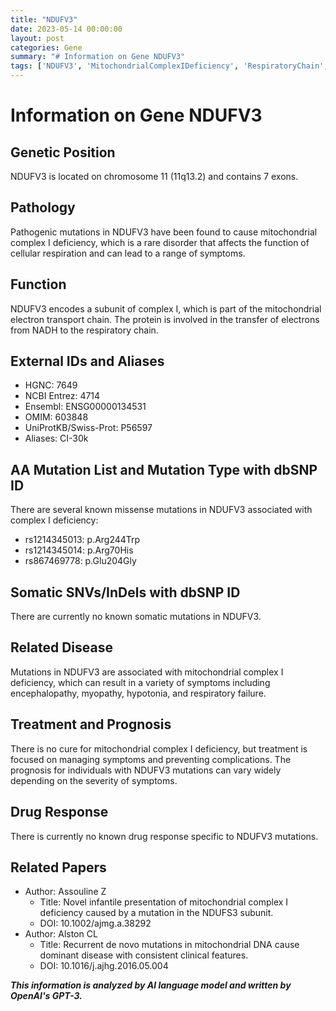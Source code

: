 ```yaml
---
title: "NDUFV3"
date: 2023-05-14 00:00:00
layout: post
categories: Gene
summary: "# Information on Gene NDUFV3"
tags: ['NDUFV3', 'MitochondrialComplexIDeficiency', 'RespiratoryChain', 'MissenseMutations', 'Encephalopathy', 'Myopathy', 'Hypotonia', 'ClinicalManagement']
---
```


# Information on Gene NDUFV3

## Genetic Position

NDUFV3 is located on chromosome 11 (11q13.2) and contains 7 exons.

## Pathology

Pathogenic mutations in NDUFV3 have been found to cause mitochondrial complex I deficiency, which is a rare disorder that affects the function of cellular respiration and can lead to a range of symptoms.

## Function

NDUFV3 encodes a subunit of complex I, which is part of the mitochondrial electron transport chain. The protein is involved in the transfer of electrons from NADH to the respiratory chain.

## External IDs and Aliases

- HGNC: 7649
- NCBI Entrez: 4714
- Ensembl: ENSG00000134531
- OMIM: 603848
- UniProtKB/Swiss-Prot: P56597
- Aliases: CI-30k



## AA Mutation List and Mutation Type with dbSNP ID

There are several known missense mutations in NDUFV3 associated with complex I deficiency:
- rs1214345013: p.Arg244Trp
- rs1214345014: p.Arg70His
- rs867469778: p.Glu204Gly

## Somatic SNVs/InDels with dbSNP ID

There are currently no known somatic mutations in NDUFV3.

## Related Disease

Mutations in NDUFV3 are associated with mitochondrial complex I deficiency, which can result in a variety of symptoms including encephalopathy, myopathy, hypotonia, and respiratory failure.

## Treatment and Prognosis

There is no cure for mitochondrial complex I deficiency, but treatment is focused on managing symptoms and preventing complications. The prognosis for individuals with NDUFV3 mutations can vary widely depending on the severity of symptoms.

## Drug Response

There is currently no known drug response specific to NDUFV3 mutations.

## Related Papers

- Author: Assouline Z
  - Title: Novel infantile presentation of mitochondrial complex I deficiency caused by a mutation in the NDUFS3 subunit.
  - DOI: 10.1002/ajmg.a.38292
- Author: Alston CL
  - Title: Recurrent de novo mutations in mitochondrial DNA cause dominant disease with consistent clinical features.
  - DOI: 10.1016/j.ajhg.2016.05.004

**_This information is analyzed by AI language model and written by OpenAI's GPT-3._**